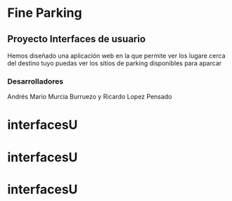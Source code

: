 # Fine Parking

## Proyecto Interfaces de usuario
Hemos diseñado una aplicación web en la que permite ver los lugare cerca del destino tuyo puedas ver los sitios de parking disponibles para aparcar

### Desarrolladores

Andrés Mario Murcia Burruezo y Ricardo Lopez Pensado


# interfacesU
# interfacesU
# interfacesU
